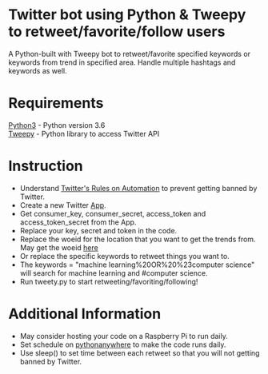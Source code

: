 # Twitter bot using Python & Tweepy to retweet/favorite/follow users
A Python-built with Tweepy bot to retweet/favorite specified keywords or keywords from trend in specified area. Handle multiple hashtags and keywords as well.

# Requirements
[Python3](https://www.python.org/) - Python version 3.6  
[Tweepy](http://www.tweepy.org/) - Python library to access Twitter API

# Instruction
- Understand [Twitter's Rules on Automation](https://help.twitter.com/en/rules-and-policies/twitter-automation) to prevent getting banned by Twitter.
- Create a new Twitter [App](https://apps.twitter.com/app/new).
- Get consumer_key, consumer_secret, access_token and access_token_secret from the App.
- Replace your key, secret and token in the code.
- Replace the woeid for the location that you want to get the trends from. May get the woeid [here](https://codebeautify.org/jsonviewer/f83352)
- Or replace the specific keywords to retweet things you want to.
- The keywords = "machine learning%20OR%20%23computer science" will search for machine learning and #computer science.
- Run tweety.py to start retweeting/favoriting/following!

# Additional Information
- May consider hosting your code on a Raspberry Pi to run daily.
- Set schedule on [pythonanywhere](https://www.pythonanywhere.com) to make the code runs daily.
- Use sleep() to set time between each retweet so that you will not getting banned by Twitter.
